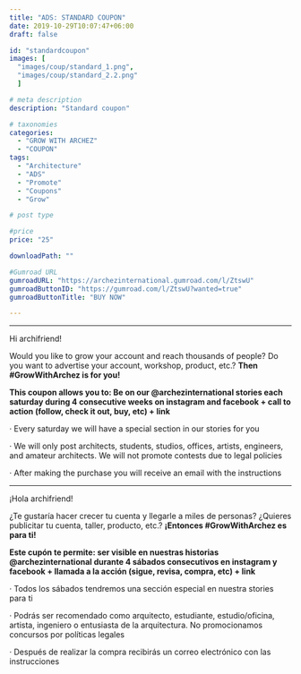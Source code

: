 ```yaml
---
title: "ADS: STANDARD COUPON"
date: 2019-10-29T10:07:47+06:00
draft: false

id: "standardcoupon"
images: [
  "images/coup/standard_1.png",
  "images/coup/standard_2.2.png"
  ]

# meta description
description: "Standard coupon"

# taxonomies
categories:
  - "GROW WITH ARCHEZ"
  - "COUPON"
tags:
  - "Architecture"
  - "ADS"
  - "Promote"
  - "Coupons"
  - "Grow"

# post type

#price
price: "25"

downloadPath: ""

#Gumroad URL
gumroadURL: "https://archezinternational.gumroad.com/l/ZtswU"
gumroadButtonID: "https://gumroad.com/l/ZtswU?wanted=true"
gumroadButtonTitle: "BUY NOW"

---
```


___

Hi archifriend!

Would you like to grow your account and reach thousands of people? Do you want to advertise your account, workshop, product, etc.? **Then #GrowWithArchez is for you!**

**This coupon allows you to: Be on our @archezinternational stories each saturday during 4 consecutive weeks on instagram and facebook + call to action (follow, check it out, buy, etc) + link**

· Every saturday we will have a special section in our stories for you

· We will only post architects, students, studios, offices, artists, engineers, and amateur architects. We will not promote contests due to legal policies

· After making the purchase you will receive an email with the instructions

_____

¡Hola archifriend!

¿Te gustaría hacer crecer tu cuenta y llegarle a miles de personas? ¿Quieres publicitar tu cuenta, taller, producto, etc.? **¡Entonces #GrowWithArchez es para ti!**

**Este cupón te permite: ser visible en nuestras historias @archezinternational durante 4 sábados consecutivos en instagram y facebook + llamada a la acción (sigue, revisa, compra, etc) + link**

· Todos los sábados tendremos una sección especial en nuestra stories para ti

· Podrás ser recomendado como arquitecto, estudiante, estudio/oficina, artista, ingeniero o entusiasta de la arquitectura. No promocionamos concursos por políticas legales

· Después de realizar la compra recibirás un correo electrónico con las instrucciones